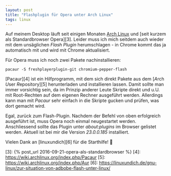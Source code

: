 ```yaml
---
layout: post
title: "Flashplugin für Opera unter Arch Linux"
tags: linux
---
```


Auf meinem Desktop läuft seit einigen Monaten [Arch Linux][2] und [seit kurzem als Standardbrowser Opera][3]. Leider muss ich mich seitdem auch wieder mit dem unsäglichen *Flash Plugin* herumschlagen - in Chrome kommt das ja automatisch mit und wird mit Chrome aktualisiert.

Für Opera muss ich noch zwei Pakete nachinstallieren:

    pacaur -S freshplayerplugin-git chromium-pepper-flash

[Pacaur][4] ist ein Hilfprogramm, mit dem sich direkt Pakete aus dem [*A*rch *U*ser *R*epository][5] herunterladen und installieren lassen. Damit sollte man immer vorsichtig sein, da im Prinzip anderer Leute Skripte direkt und u.U. mit Root-Rechten auf dem eigenen Rechner ausgeführt werden. Allerdings kann man mit *Pacaur* sehr einfach in die Skripte gucken und prüfen, was dort gemacht wird.

Egal, zurück zum Flash-Plugin. Nachdem der Befehl von oben erfolgreich ausgeführt ist, muss Opera noch einmal neugestartet werden. Anschliessend sollte das Plugin unter *about:plugins* im Browser gelistet werden. Aktuell ist bei mir die Version *23.0.0.185* installiert.

Vielen Dank an [linuxundich][6] für die Starthilfe! 🙂

[0]: https://linuxundich.de/gnu-linux/zur-situation-von-adbobe-flash-unter-linux/
[1]: https://aur.archlinux.org/packages/freshplayerplugin/
[2]: https://www.archlinux.org
[3]: {% post_url 2016-09-21-opera-als-standardbrowser %}
[4]: https://wiki.archlinux.org/index.php/Pacaur
[5]: https://wiki.archlinux.org/index.php/Aur
[6]: https://linuxundich.de/gnu-linux/zur-situation-von-adbobe-flash-unter-linux/
